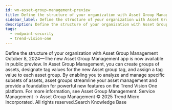 ```yaml
---
id: wn-asset-group-management-preview
title: Define the structure of your organization with Asset Group Management
sidebar_label: Define the structure of your organization with Asset Group Management
description: Define the structure of your organization with Asset Group Management
tags:
  - endpoint-security
  - trend-vision-one
---
```


 Define the structure of your organization with Asset Group Management October 8, 2024—The new Asset Group Management app is now available in public preview. In Asset Group Management, you can create groups of assets, designate tag values for the new Asset group tag, and assign a tag value to each asset group. By enabling you to analyze and manage specific subsets of assets, asset groups streamline your asset management and provide a foundation for powerful new features on the Trend Vision One platform. For more information, see Asset Group Management. Service Management → Asset Group Management © 2025 Trend Micro Incorporated. All rights reserved.Search Knowledge Base